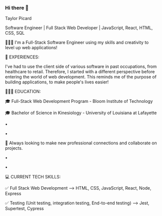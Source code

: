 ### Hi there 👋
Taylor Picard 

Software Engineer | Full Stack Web Developer | JavaScript, React, HTML, CSS, SQL

👩🏻‍💻 I'm a Full-Stack Software Engineer using my skills and creativity to level up web applications!

🌟 EXPERIENCES:

I've had to use the client side of various software in past occupations, from healthcare to retail. Therefore, I started with a different perspective before entering the world of web development. This reminds me of the purpose of building applications, to make people's lives easier!

👩🏻‍🎓 EDUCATION:

🎓 Full-Stack Web Development Program - Bloom Institute of Technology 

🎓 Bachelor of Science in Kinesiology - University of Louisiana at Lafayette

• 

• 

🌻 Always looking to make new professional connections and collaborate on projects.

• 

• 

💻 CURRENT TECH SKILLS:

✅ Full Stack Web Development --> HTML, CSS, JavaScript, React, Node, Express

✅ Testing (Unit testing, integration testing, End-to-end testing) --> Jest, Supertest, Cypress
<!--
**taylor-picard/taylor-picard** is a ✨ _special_ ✨ repository because its `README.md` (this file) appears on your GitHub profile.

Here are some ideas to get you started:

- 🔭 I’m currently working on ...
- 🌱 I’m currently learning ...
- 👯 I’m looking to collaborate on ...
- 🤔 I’m looking for help with ...
- 💬 Ask me about ...
- 📫 How to reach me: ...
- 😄 Pronouns: ...
- ⚡ Fun fact: ...
-->

